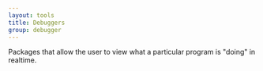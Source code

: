 ```yaml
---
layout: tools
title: Debuggers
group: debugger
---
```


Packages that allow the user to view what a particular program is "doing" in realtime.

  